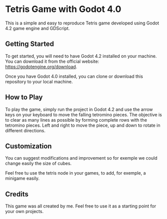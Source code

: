 # Tetris Game with Godot 4.0

This is a simple and easy to reproduce Tetris game developed using Godot 4.2 game engine and GDScript.

## Getting Started

To get started, you will need to have Godot 4.2 installed on your machine. You can download it from the official website: https://godotengine.org/download.

Once you have Godot 4.0 installed, you can clone or download this repository to your local machine.

## How to Play

To play the game, simply run the project in Godot 4.2 and use the arrow keys on your keyboard to move the falling tetromino pieces. 
The objective is to clear as many lines as possible by forming complete rows with the tetromino pieces.
Left and right to move the piece, up and down to rotate in different directions.

## Customization

You can suggest modifications and improvement so for exemple we could change easily the size of cubes.

Feel free tu use the tetris node in your games, to add, for exemple, a minigame easily.

## Credits

This game was all created by me.
Feel free to use it as a starting point for your own projects.

